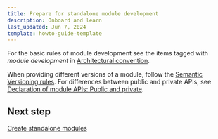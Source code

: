 ```yaml
---
title: Prepare for standalone module development
description: Onboard and learn
last_updated: Jun 7, 2024
template: howto-guide-template
---
```


For the basic rules of module development see the items tagged with *module development* in [Architectural convention](https://docs.spryker.com/docs/dg/dev/architecture/architectural-convention.html).

When providing different versions of a module, follow the [Semantic Versioning rules](/docs/dg/dev/architecture/module-api/semantic-versioning-major-vs.-minor-vs.-patch-release.html).
For differences between public and private APIs, see [Declaration of module APIs: Public and private](https://docs.spryker.com/docs/dg/dev/architecture/module-api/declaration-of-module-apis-public-and-private.html).

## Next step

[Create standalone modules](/docs/dg/dev/developing-standalone-modules/create-standalone-modules.html)
